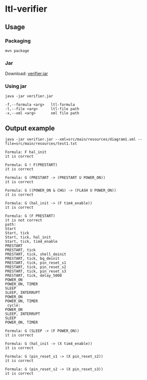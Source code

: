 # ltl-verifier

## Usage
### Packaging
`mvn package`

### Jar
Download: [verifier.jar](https://github.com/mikita95/ltl-verifier/releases/download/1.0/verifier.jar)

### Using jar
`java -jar verifier.jar`

```
-f,--formula <arg>   ltl-formula
-l,--file <arg>      ltl-file path
-x,--xml <arg>       xml file path
```

## Output example
```java -jar verifier.jar --xml=src/main/resources/diagram1.xml --file=src/main/resources/test1.txt```
```
Formula: F hal_init
it is correct

Formula: G ! F(PRESTART)
it is correct

Formula: G (PRESTART -> (PRESTART U POWER_ON))
it is correct

Formula: G ((POWER_ON & CHG) -> (FLASH U POWER_ON))
it is correct

Formula: G (hal_init -> (F tim4_enable))
it is correct

Formula: G (F PRESTART)
it is not correct
path:
Start
Start, tick
Start, tick, hal_init
Start, tick, tim4_enable
PRESTART
PRESTART, tick
PRESTART, tick, shell_deinit
PRESTART, tick, bq_deinit
PRESTART, tick, pin_reset_s1
PRESTART, tick, pin_reset_s2
PRESTART, tick, pin_reset_s3
PRESTART, tick, delay_5000
POWER_ON
POWER_ON, TIMER
SLEEP
SLEEP, INTERRUPT
POWER_ON
POWER_ON, TIMER
 cycle:
POWER_ON
SLEEP, INTERRUPT
SLEEP
POWER_ON, TIMER

Formula: G (SLEEP -> (F POWER_ON))
it is correct

Formula: G (hal_init -> (X tim4_enable))
it is correct

Formula: G (pin_reset_s1 -> (X pin_reset_s2))
it is correct

Formula: G (pin_reset_s2 -> (X pin_reset_s3))
it is correct
```
